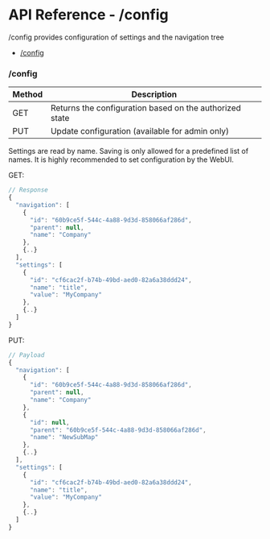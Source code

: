 # API Reference - /config

/config provides configuration of settings and the navigation tree

* [/config](#config)

### /config

| Method | Description |
|---|---|
| GET | Returns the configuration based on the authorized state |
| PUT | Update configuration (available for admin only) |

Settings are read by name. Saving is only allowed for a predefined list of names. It is highly recommended to set configuration by the WebUI.

GET:
```javascript
// Response
{
  "navigation": [
    {
      "id": "60b9ce5f-544c-4a88-9d3d-858066af286d",
      "parent": null,
      "name": "Company"
    },
    {..}
  ],
  "settings": [
    {
      "id": "cf6cac2f-b74b-49bd-aed0-82a6a38ddd24",
      "name": "title",
      "value": "MyCompany"
    },
    {..}
  ]
}
```

PUT:
```javascript
// Payload
{
  "navigation": [
    {
      "id": "60b9ce5f-544c-4a88-9d3d-858066af286d",
      "parent": null,
      "name": "Company"
    },
    {
      "id": null,
      "parent": "60b9ce5f-544c-4a88-9d3d-858066af286d",
      "name": "NewSubMap"
    },
    {..}
  ],
  "settings": [
    {
      "id": "cf6cac2f-b74b-49bd-aed0-82a6a38ddd24",
      "name": "title",
      "value": "MyCompany"
    },
    {..}
  ]
}
```